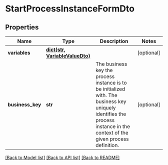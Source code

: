 # StartProcessInstanceFormDto

## Properties
Name | Type | Description | Notes
------------ | ------------- | ------------- | -------------
**variables** | [**dict(str, VariableValueDto)**](VariableValueDto.md) |  | [optional] 
**business_key** | **str** | The business key the process instance is to be initialized with. The business key uniquely identifies the process instance in the context of the given process definition. | [optional] 

[[Back to Model list]](../README.md#documentation-for-models) [[Back to API list]](../README.md#documentation-for-api-endpoints) [[Back to README]](../README.md)


